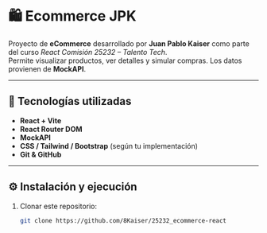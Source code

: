 # 🛍️ Ecommerce JPK

Proyecto de **eCommerce** desarrollado por **Juan Pablo Kaiser** como parte del curso *React Comisión 25232 – Talento Tech*.  
Permite visualizar productos, ver detalles y simular compras. Los datos provienen de **MockAPI**.

---

## 🚀 Tecnologías utilizadas
- **React + Vite**
- **React Router DOM**
- **MockAPI**
- **CSS / Tailwind / Bootstrap** (según tu implementación)
- **Git & GitHub**

---

## ⚙️ Instalación y ejecución

1. Clonar este repositorio:
   ```bash
   git clone https://github.com/8Kaiser/25232_ecommerce-react

